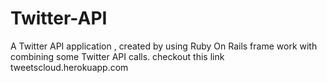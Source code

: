 Twitter-API
===========

A Twitter API application , created by using Ruby On Rails frame work with combining some Twitter API calls. 
checkout this link tweetscloud.herokuapp.com

